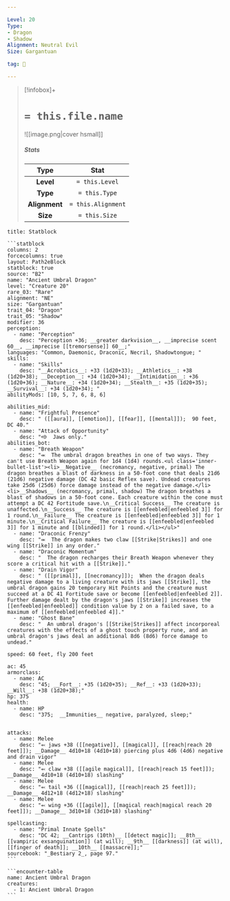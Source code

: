 ```yaml
---

Level: 20
Type:
- Dragon
- Shadow
Alignment: Neutral Evil
Size: Gargantuan

tag: 👹

---
```


> [!infobox]+
> #  `= this.file.name`
> ![[image.png|cover hsmall]]
> ##### Stats
> Type | Stat |
> :---:|:---:|
> **Level** | `= this.Level` |
> **Type** | `= this.Type` |
> **Alignment** | `= this.Alignment` |
> **Size** | `= this.Size` |



````ad-info
title: Statblock

```statblock
columns: 2
forcecolumns: true
layout: Path2eBlock
statblock: true
source: "B2"
name: "Ancient Umbral Dragon"
level: "Creature 20"
rare_03: "Rare"
alignment: "NE"
size: "Gargantuan"
trait_04: "Dragon"
trait_05: "Shadow"
modifier: 36
perception:
  - name: "Perception"
    desc: "Perception +36; __greater darkvision__, __imprecise scent 60__, __imprecise [[tremorsense]] 60__;"
languages: "Common, Daemonic, Draconic, Necril, Shadowtongue; "
skills:
  - name: "Skills"
    desc: "__Acrobatics__: +33 (1d20+33); __Athletics__: +38 (1d20+38); __Deception__: +34 (1d20+34); __Intimidation__: +36 (1d20+36); __Nature__: +34 (1d20+34); __Stealth__: +35 (1d20+35); __Survival__: +34 (1d20+34); "
abilityMods: [10, 5, 7, 6, 8, 6]

abilities_mid:
  - name: "Frightful Presence"
    desc: " ([[aura]], [[emotion]], [[fear]], [[mental]]);  90 feet, DC 40."
  - name: "Attack of Opportunity"
    desc: "⬲  Jaws only."
abilities_bot:
  - name: "Breath Weapon"
    desc: "⬺  The umbral dragon breathes in one of two ways. They can't use Breath Weapon again for 1d4 (1d4) rounds.<ul class='inner-bullet-list'><li>__Negative__ (necromancy, negative, primal) The dragon breathes a blast of darkness in a 50-foot cone that deals 21d6 (21d6) negative damage (DC 42 basic Reflex save). Undead creatures take 25d6 (25d6) force damage instead of the negative damage.</li><li>__Shadows__ (necromancy, primal, shadow) The dragon breathes a blast of shadows in a 50-foot cone. Each creature within the cone must attempt a DC 42 Fortitude save.\n__Critical Success__ The creature is unaffected.\n__Success__ The creature is [[enfeebled|enfeebled 3]] for 1 round.\n__Failure__ The creature is [[enfeebled|enfeebled 3]] for 1 minute.\n__Critical Failure__ The creature is [[enfeebled|enfeebled 3]] for 1 minute and [[blinded]] for 1 round.</li></ul>"
  - name: "Draconic Frenzy"
    desc: "⬺  The dragon makes two claw [[Strike|Strikes]] and one wing [[Strike]] in any order."
  - name: "Draconic Momentum"
    desc: "  The dragon recharges their Breath Weapon whenever they score a critical hit with a [[Strike]]."
  - name: "Drain Vigor"
    desc: " ([[primal]], [[necromancy]]);  When the dragon deals negative damage to a living creature with its jaws [[Strike]], the umbral dragon gains 20 temporary Hit Points and the creature must succeed at a DC 41 Fortitude save or become [[enfeebled|enfeebled 2]]. Further damage dealt by the dragon's jaws [[Strike]] increases the [[enfeebled|enfeebled]] condition value by 2 on a failed save, to a maximum of [[enfeebled|enfeebled 4]]."
  - name: "Ghost Bane"
    desc: "  An umbral dragon's [[Strike|Strikes]] affect incorporeal creatures with the effects of a ghost touch property rune, and an umbral dragon's jaws deal an additional 8d6 (8d6) force damage to undead."

speed: 60 feet, fly 200 feet

ac: 45
armorclass:
  - name: AC
    desc: "45; __Fort__: +35 (1d20+35); __Ref__: +33 (1d20+33); __Will__: +38 (1d20+38);"
hp: 375
health:
  - name: HP
    desc: "375;  __Immunities__ negative, paralyzed, sleep;"


attacks:
  - name: Melee
    desc: "⬻ jaws +38 ([[negative]], [[magical]], [[reach|reach 20 feet]]); __Damage__ 4d10+18 (4d10+18) piercing plus 4d6 (4d6) negative and drain vigor"
  - name: Melee
    desc: "⬻ claw +38 ([[agile magical]], [[reach|reach 15 feet]]); __Damage__ 4d10+18 (4d10+18) slashing"
  - name: Melee
    desc: "⬻ tail +36 ([[magical]], [[reach|reach 25 feet]]); __Damage__ 4d12+18 (4d12+18) slashing"
  - name: Melee
    desc: "⬻ wing +36 ([[agile]], [[magical reach|magical reach 20 feet]]); __Damage__ 3d10+18 (3d10+18) slashing"

spellcasting:
  - name: "Primal Innate Spells"
    desc: "DC 42; __Cantrips (10th)__ [[detect magic]]; __8th__ [[vampiric exsanguination]] (at will); __9th__ [[darkness]] (at will), [[finger of death]]; __10th__ [[massacre]];"
sourcebook: "_Bestiary 2_, page 97."
```

```encounter-table
name: Ancient Umbral Dragon
creatures:
  - 1: Ancient Umbral Dragon
```

````


